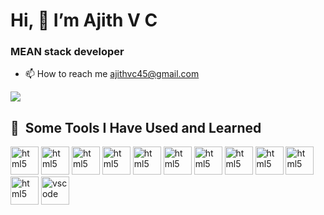 <h1> Hi, 👋 I’m Ajith V C</h1>
<h3>MEAN stack developer </h3>
<ul>
  <li>📫 How to reach me <a href="#">ajithvc45@gmail.com</a></li>
</ul>
<!-- - 👀 I’m interested in coding -->
<!-- - 🌱 I’m currently learning Node.js -->
<!-- - 💞️ I’m looking to collaborate on ... -->
<!-- - 📫 How to reach me ajithvc45@gmail.com -->

<img src="https://capsule-render.vercel.app/api?type=wave&color=auto&height=300&section=header&text=Hey%20Friends&fontSize=90" />
<link rel="stylesheet" href="https://cdn.jsdelivr.net/gh/devicons/devicon@v2.15.1/devicon.min.css">


<h2> 🚀 &nbsp;Some Tools I Have Used and Learned</h2>
<p align="left">
<img src="https://cdn.jsdelivr.net/gh/devicons/devicon/icons/html5/html5-original-wordmark.svg" alt="html5" width="45" height="45"/>
<img src="https://cdn.jsdelivr.net/gh/devicons/devicon/icons/css3/css3-original.svg" alt="html5" width="45" height="45"/>
<img src="https://cdn.jsdelivr.net/gh/devicons/devicon/icons/bootstrap/bootstrap-original.svg" alt="html5" width="45" height="45"/>
<img src="https://cdn.jsdelivr.net/gh/devicons/devicon/icons/javascript/javascript-original.svg" alt="html5" width="45" height="45"/>
<img src="https://cdn.jsdelivr.net/gh/devicons/devicon/icons/angularjs/angularjs-original.svg" alt="html5" width="45" height="45"/>
<!-- <img src="https://cdn.jsdelivr.net/gh/devicons/devicon/icons/express/express-original-wordmark.svg" alt="html5" width="45" height="45"/> -->
<!-- <i class="devicon-express-original"></i> -->
<img src="https://cdn.jsdelivr.net/gh/devicons/devicon/icons/nodejs/nodejs-original-wordmark.svg" alt="html5" width="45" height="45"/>
<img src="https://cdn.jsdelivr.net/gh/devicons/devicon/icons/mongodb/mongodb-plain-wordmark.svg" alt="html5" width="45" height="45"/>
<img src="https://cdn.jsdelivr.net/gh/devicons/devicon/icons/linux/linux-original.svg" alt="html5" width="45" height="45"/>
<img src="https://cdn.jsdelivr.net/gh/devicons/devicon/icons/heroku/heroku-original-wordmark.svg" alt="html5" width="45" height="45"/>
<img src="https://cdn.jsdelivr.net/gh/devicons/devicon/icons/typescript/typescript-original.svg"  alt="html5" width="45" height="45"/>
<img src="https://cdn.jsdelivr.net/gh/devicons/devicon/icons/git/git-plain-wordmark.svg" alt="html5" width="45" height="45"/>
<img src="https://cdn.jsdelivr.net/gh/devicons/devicon/icons/vscode/vscode-original.svg" alt="vscode" width="45" height="45"/>
<!-- <img src="https://cdn.jsdelivr.net/gh/devicons/devicon/icons/github/github-original-wordmark.svg" alt="html5" width="45" height="45"/> -->
<!-- <img src="https://cdn.jsdelivr.net/gh/devicons/devicon/icons/bash/bash-original.svg" alt="bash" width="45" height="45"/> -->
<!-- <img src="https://cdn.jsdelivr.net/gh/devicons/devicon/icons/php/php-original.svg" alt="php" width="45" height="45"/> -->
</p>


<!---
Ajithvc45/Ajithvc45 is a ✨ special ✨ repository because its `README.md` (this file) appears on your GitHub profile.
You can click the Preview link to take a look at your changes.
--->
